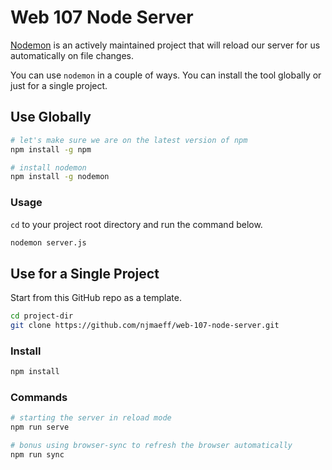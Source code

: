 # Web 107 Node Server
[Nodemon](https://github.com/remy/nodemon) is an actively maintained project that will reload our server for us automatically on file changes.

You can use `nodemon` in a couple of ways. You can install the tool globally or just for a single project.

## Use Globally

```bash
# let's make sure we are on the latest version of npm
npm install -g npm

# install nodemon
npm install -g nodemon
```

### Usage
`cd` to your project root directory and run the command below.

```bash
nodemon server.js
```

## Use for a Single Project

Start from this GitHub repo as a template.

```bash
cd project-dir
git clone https://github.com/njmaeff/web-107-node-server.git
```

### Install
```bash
npm install
```

### Commands

```bash
# starting the server in reload mode
npm run serve

# bonus using browser-sync to refresh the browser automatically
npm run sync
```